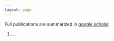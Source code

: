 ```yaml
---
layout: page
---
```


Full publications are summarized in [google scholar](https://scholar.google.com/citations?hl=en&user=vdyQoyoAAAAJ&view_op=list_works&sortby=pubdate)

1. ...
